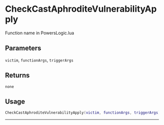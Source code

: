 # CheckCastAphroditeVulnerabilityApply
Function name in PowersLogic.lua
## Parameters
`victim`, `functionArgs`, `triggerArgs`
## Returns
`none`
## Usage
```lua
CheckCastAphroditeVulnerabilityApply(victim, functionArgs, triggerArgs)
```
---
